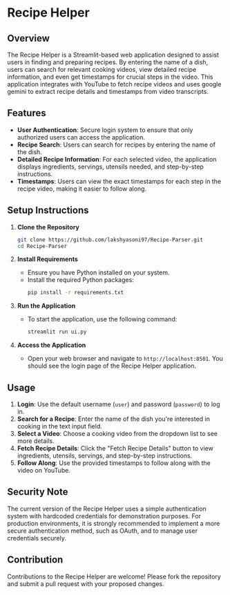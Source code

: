
# Recipe Helper


## Overview

The Recipe Helper is a Streamlit-based web application designed to assist users in finding and preparing recipes. By entering the name of a dish, users can search for relevant cooking videos, view detailed recipe information, and even get timestamps for crucial steps in the video. This application integrates with YouTube to fetch recipe videos and uses google gemini to extract recipe details and timestamps from video transcripts.

## Features

- **User Authentication**: Secure login system to ensure that only authorized users can access the application.
- **Recipe Search**: Users can search for recipes by entering the name of the dish.
- **Detailed Recipe Information**: For each selected video, the application displays ingredients, servings, utensils needed, and step-by-step instructions.
- **Timestamps**: Users can view the exact timestamps for each step in the recipe video, making it easier to follow along.

## Setup Instructions

1. **Clone the Repository**
   ```bash
   git clone https://github.com/lakshyasoni97/Recipe-Parser.git
   cd Recipe-Parser
   ```


2. **Install Requirements**

   - Ensure you have Python installed on your system.
   - Install the required Python packages:
     ```bash
     pip install -r requirements.txt
     ```
3. **Run the Application**

   - To start the application, use the following command:
     ```bash
     streamlit run ui.py
     ```
4. **Access the Application**

   - Open your web browser and navigate to `http://localhost:8501`. You should see the login page of the Recipe Helper application.

## Usage

1. **Login**: Use the default username (`user`) and password (`password`) to log in.
2. **Search for a Recipe**: Enter the name of the dish you're interested in cooking in the text input field.
3. **Select a Video**: Choose a cooking video from the dropdown list to see more details.
4. **Fetch Recipe Details**: Click the "Fetch Recipe Details" button to view ingredients, utensils, servings, and step-by-step instructions.
5. **Follow Along**: Use the provided timestamps to follow along with the video on YouTube.

## Security Note

The current version of the Recipe Helper uses a simple authentication system with hardcoded credentials for demonstration purposes. For production environments, it is strongly recommended to implement a more secure authentication method, such as OAuth, and to manage user credentials securely.

## Contribution

Contributions to the Recipe Helper are welcome! Please fork the repository and submit a pull request with your proposed changes.
